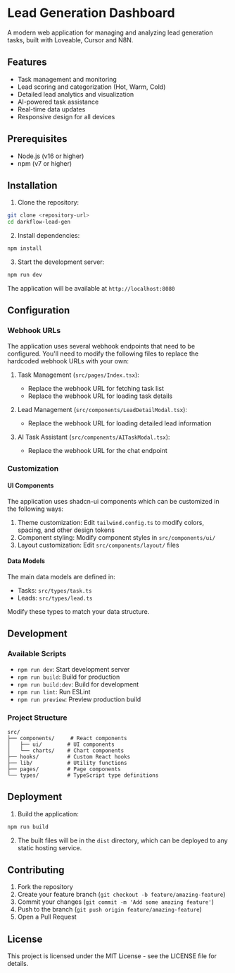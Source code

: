 # Lead Generation Dashboard

A modern web application for managing and analyzing lead generation tasks, built with Loveable, Cursor and N8N.

## Features

- Task management and monitoring
- Lead scoring and categorization (Hot, Warm, Cold)
- Detailed lead analytics and visualization
- AI-powered task assistance
- Real-time data updates
- Responsive design for all devices

## Prerequisites

- Node.js (v16 or higher)
- npm (v7 or higher)

## Installation

1. Clone the repository:
```bash
git clone <repository-url>
cd darkflow-lead-gen
```

2. Install dependencies:
```bash
npm install
```
3. Start the development server:
```bash
npm run dev
```

The application will be available at `http://localhost:8080`

## Configuration

### Webhook URLs

The application uses several webhook endpoints that need to be configured. You'll need to modify the following files to replace the hardcoded webhook URLs with your own:

1. Task Management (`src/pages/Index.tsx`):
   - Replace the webhook URL for fetching task list
   - Replace the webhook URL for loading task details

2. Lead Management (`src/components/LeadDetailModal.tsx`):
   - Replace the webhook URL for loading detailed lead information

3. AI Task Assistant (`src/components/AITaskModal.tsx`):
   - Replace the webhook URL for the chat endpoint

### Customization

#### UI Components

The application uses shadcn-ui components which can be customized in the following ways:

1. Theme customization: Edit `tailwind.config.ts` to modify colors, spacing, and other design tokens
2. Component styling: Modify component styles in `src/components/ui/`
3. Layout customization: Edit `src/components/layout/` files

#### Data Models

The main data models are defined in:
- Tasks: `src/types/task.ts`
- Leads: `src/types/lead.ts`

Modify these types to match your data structure.

## Development

### Available Scripts

- `npm run dev`: Start development server
- `npm run build`: Build for production
- `npm run build:dev`: Build for development
- `npm run lint`: Run ESLint
- `npm run preview`: Preview production build

### Project Structure

```
src/
├── components/     # React components
│   ├── ui/        # UI components
│   └── charts/    # Chart components
├── hooks/         # Custom React hooks
├── lib/           # Utility functions
├── pages/         # Page components
└── types/         # TypeScript type definitions
```

## Deployment

1. Build the application:
```bash
npm run build
```

2. The built files will be in the `dist` directory, which can be deployed to any static hosting service.

## Contributing

1. Fork the repository
2. Create your feature branch (`git checkout -b feature/amazing-feature`)
3. Commit your changes (`git commit -m 'Add some amazing feature'`)
4. Push to the branch (`git push origin feature/amazing-feature`)
5. Open a Pull Request

## License

This project is licensed under the MIT License - see the LICENSE file for details.
